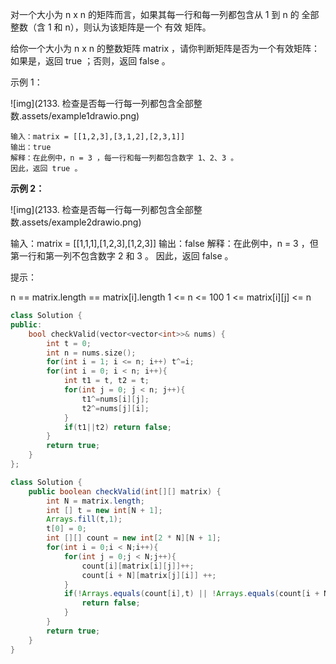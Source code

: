 对一个大小为 n x n 的矩阵而言，如果其每一行和每一列都包含从 1 到 n 的 全部 整数（含 1 和 n），则认为该矩阵是一个 有效 矩阵。

给你一个大小为 n x n 的整数矩阵 matrix ，请你判断矩阵是否为一个有效矩阵：如果是，返回 true ；否则，返回 false 。

 

示例 1：

![img](2133. 检查是否每一行每一列都包含全部整数.assets/example1drawio.png)

```
输入：matrix = [[1,2,3],[3,1,2],[2,3,1]]
输出：true
解释：在此例中，n = 3 ，每一行和每一列都包含数字 1、2、3 。
因此，返回 true 。
```

**示例 2：**



![img](2133. 检查是否每一行每一列都包含全部整数.assets/example2drawio.png)

输入：matrix = [[1,1,1],[1,2,3],[1,2,3]]
输出：false
解释：在此例中，n = 3 ，但第一行和第一列不包含数字 2 和 3 。
因此，返回 false 。


提示：

n == matrix.length == matrix[i].length
1 <= n <= 100
1 <= matrix[i][j] <= n

```c++
class Solution {
public:
    bool checkValid(vector<vector<int>>& nums) {
        int t = 0;
        int n = nums.size();
        for(int i = 1; i <= n; i++) t^=i;
        for(int i = 0; i < n; i++){
            int t1 = t, t2 = t;
            for(int j = 0; j < n; j++){
                t1^=nums[i][j];
                t2^=nums[j][i];
            }
            if(t1||t2) return false;
        }
        return true;
    }
};
```

```java
class Solution {
    public boolean checkValid(int[][] matrix) {
        int N = matrix.length;
        int [] t = new int[N + 1];
        Arrays.fill(t,1);
        t[0] = 0;
        int [][] count = new int[2 * N][N + 1];
        for(int i = 0;i < N;i++){
            for(int j = 0;j < N;j++){
                count[i][matrix[i][j]]++;
                count[i + N][matrix[j][i]] ++;
            }
            if(!Arrays.equals(count[i],t) || !Arrays.equals(count[i + N],t)){
                return false;
            }
        }
        return true;
    }
}
```

